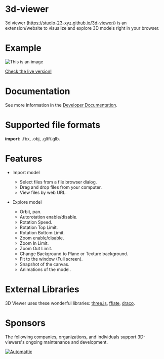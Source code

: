 # 3d-viewer

3d viewer (https://studio-23-xyz.github.io/3d-viewer/) is an extension/website to visualize and explore 3D models right in your browser.

# Example

![This is an image](https://github.com/Studio-23-xyz/3d-viewer/raw/master/re.png)

[Check the live version!](https://studio-23-xyz.github.io/3d-viewer/)

# Documentation

See more information in the [Developer Documentation](https://github.com/Studio-23-xyz/3d-viewer/wiki).

# Supported file formats

**import:** .fbx, .obj, .gltf/.glb.

# Features

- Import model

  - Select files from a file browser dialog.
  - Drag and drop files from your computer.
  - View files by web URL.

- Explore model
  - Orbit, pan.
  - Autorotation enable/disable.
  - Rotation Speed.
  - Rotation Top Limit.
  - Rotation Bottom Limit.
  - Zoom enable/disable.
  - Zoom In Limit.
  - Zoom Out Limit.
  - Change Background to Plane or Texture background.
  - Fit to the window (Full screen).
  - Snapshot of the canvas.
  - Animations of the model.

# External Libraries

3D Viewer uses these wonderful libraries: [three.js](https://github.com/mrdoob/three.js), [fflate](https://github.com/101arrowz/fflate), [draco](https://github.com/google/draco).

# Sponsors

The following companies, organizations, and individuals support 3D-viewers's ongoing maintenance and development.

<p><a href="https://brainstation-23.com/"><img src="https://brainstation-23.com/wp-content/uploads/2019/02/BS-Logo-Blue_Hr.svg" alt="Automattic" height="undefined"></a></p>

